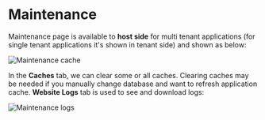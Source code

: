 # Maintenance

Maintenance page is available to **host side** for multi tenant applications (for single tenant applications it's shown in tenant side) and shown as below:

<img src="D:/Github/documents/docs/en/images/maintenance-cache-1.png" alt="Maintenance cache" class="img-thumbnail" />

In the **Caches** tab, we can clear some or all caches. Clearing caches
may be needed if you manually change database and want to refresh
application cache. **Website Logs** tab is used to see and download
logs:

<img src="D:/Github/documents/docs/en/images/maintenance-logs-1.png" alt="Maintenance logs" class="img-thumbnail" />

